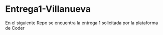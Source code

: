 # Entrega1-Villanueva
En el siguiente Repo se encuentra la entrega 1 solicitada por la plataforma de Coder
